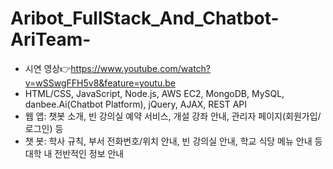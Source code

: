 # Aribot_FullStack_And_Chatbot-AriTeam-

- 시연 영상👉https://www.youtube.com/watch?v=wSSwgFFH5v8&feature=youtu.be
- HTML/CSS, JavaScript, Node.js, AWS EC2, MongoDB, MySQL, danbee.Ai(Chatbot Platform), jQuery, AJAX, REST API
- 웹 앱: 챗봇 소개, 빈 강의실 예약 서비스, 개설 강좌 안내, 관리자 페이지(회원가입/로그인) 등
- 챗 봇: 학사 규칙, 부서 전화번호/위치 안내, 빈 강의실 안내, 학교 식당 메뉴 안내 등 대학 내 전반적인 정보 안내

